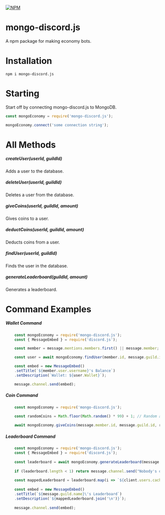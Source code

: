 [![NPM](https://nodei.co/npm/mongo-discord.js.png)](https://www.npmjs.com/package/mongo-discord.js/)

# mongo-discord.js
A npm package for making economy bots.

# Installation
```npm i mongo-discord.js```

# Starting
Start off by connecting mongo-discord.js to MongoDB.
```js
const mongoEconomy = require('mongo-discord.js');

mongoEconomy.connect('some connection string');
```

# All Methods
##### createUser(userId, guildId)
Adds a user to the database.

##### deleteUser(userId, guildId)
Deletes a user from the database.

##### giveCoins(userId, guildId, amount)
Gives coins to a user.

##### deductCoins(userId, guildId, amount)
Deducts coins from a user.

##### findUser(userId, guildId)
Finds the user in the database.

##### generateLeaderboard(guildId, amount)
Generates a leaderboard.

# Command Examples

##### Wallet Command
```js
    const mongoEconomy = require('mongo-discord.js');
    const { MessageEmbed } = require('discord.js');

    const member = message.mentions.members.first() || message.member;

    const user = await mongoEconomy.findUser(member.id, message.guild.id); // Get the user from the database.

    const embed = new MessageEmbed()
    .setTitle(`${member.user.username}'s Balance`)
    .setDescription(`Wallet: ${user.Wallet}`);

    message.channel.send(embed);
```

##### Coin Command
```js
    const mongoEconomy = require('mongo-discord.js');

    const randomCoins = Math.floor(Math.random() * 99) + 1; // Random amount of coins.
    
    await mongoEconomy.giveCoins(message.member.id, message.guild.id, randomCoins);
```

##### Leaderboard Command
```js
    const mongoEconomy = require('mongo-discord.js');
    const { MessageEmbed } = require('discord.js');
    
    const leaderboard = await mongoEconomy.generateLeaderboard(message.guild.id, 10);
    
    if (leaderboard.length < 1) return message.channel.send("Nobody's on the leaderboard.");
    
    const mappedLeaderboard = leaderboard.map(i => `${client.users.cache.get(i.userId).tag ? client.users.cache.get(i.userId).tag : "Nobody"} - ${i.Wallet}`);
    
    const embed = new MessageEmbed()
    .setTitle(`${message.guild.name}\'s Leaderboard`)
    .setDescription(`${mappedLeaderboard.join('\n')}`);
    
    message.channel.send(embed);
```

